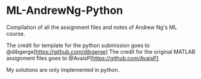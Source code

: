 # ML-AndrewNg-Python
Compilation of all the assignment files and notes of Andrew Ng's ML course.
 
The credit for template for the python submission goes to @dibgerge[https://github.com/dibgerge]
The credit for the original MATLAB assignment files goes to @AvaisP[https://github.com/AvaisP]

My solutions are only implemented in python.
